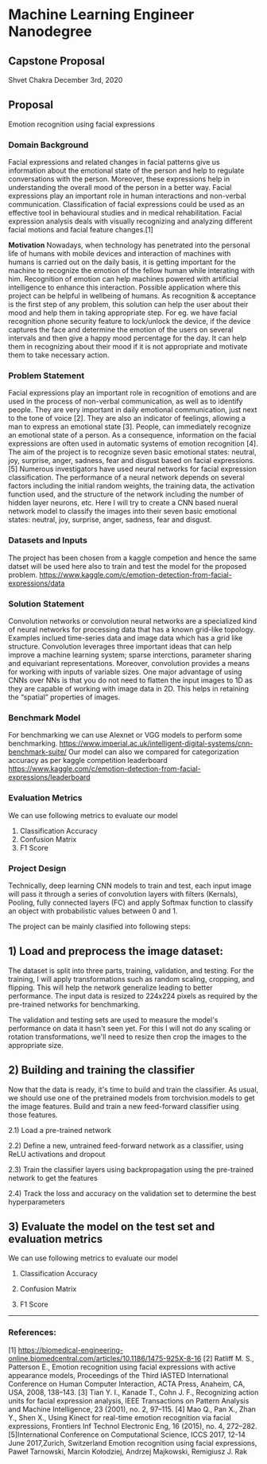 # Machine Learning Engineer Nanodegree
## Capstone Proposal
Shvet Chakra
December 3rd, 2020

## Proposal
Emotion recognition using facial expressions
### Domain Background
Facial expressions and related changes in facial patterns give us information about the emotional state of the person and help to regulate conversations with the person. Moreover, these expressions help in understanding the overall mood of the person in a better way. Facial expressions play an important role in human interactions and non-verbal communication. Classification of facial expressions could be used as an effective tool in behavioural studies and in medical rehabilitation. Facial expression analysis deals with visually recognizing and analyzing different facial motions and facial feature changes.[1]

**Motivation**
Nowadays, when technology has penetrated into the personal life of humans with mobile devices and interaction of machines with humans is carried out on the daily basis, it is getting important for the machine to recognize the emotion of the fellow human while interating with him. Recognition of emotion can help machines powered with artificial intelligence to enhance this interaction.
Possible application where this project can be helpful in wellbeing of humans. As recognition & acceptance is the first step of any problem, this solution can help the user about their mood and help them in taking appropriate step. For eg. we have facial recognition phone security feature to lock/unlock the device, if the device captures the face and determine the emotion of the users on several intervals and then give a happy mood percentage for the day. It can help them in recognizing about their mood if it is not appropriate and motivate them to take necessary action.

### Problem Statement

Facial expressions play an important role in recognition of emotions and are used in the process of non-verbal communication, as well as to identify people. They are very important in daily emotional communication, just next to the tone of voice [2]. They are also an indicator of feelings, allowing a man to express an emotional state [3]. People, can immediately recognize an emotional state of a person. As a consequence, information on the facial expressions are often used in automatic systems
of emotion recognition [4]. The aim of the project is to recognize seven basic emotional states: neutral, joy, surprise, anger, sadness, fear and disgust based on facial expressions.[5]
Numerous investigators have used neural networks for facial expression classification. The performance of a neural network depends on several factors including the initial random weights, the training data, the activation function used, and the structure of the network including the number of hidden layer neurons, etc. Here I will try to create a CNN based nueral network model to classify the images into their seven basic emotional states: neutral, joy, surprise, anger, sadness, fear and disgust.

### Datasets and Inputs
The project has been chosen from a kaggle competion and hence the same datset will be used here also to train and test the model for the proposed problem. https://www.kaggle.com/c/emotion-detection-from-facial-expressions/data

### Solution Statement
Convolution networks or convolution neural networks are a specialized kind of neural networks for processing data that has a known grid-like topology. Examples inclued time-series data and image data which has a grid like structure. Convolution leverages three important ideas that can help  improve a machine learning system; sparse interctions, parameter sharing and equivariant representations. Moreover, convolution provides a means for working with inputs of variable sizes.
One major advantage of using CNNs over NNs is that you do not need to flatten the input images to 1D as they are capable of working with image data in 2D. This helps in retaining the “spatial” properties of images.

### Benchmark Model
For benchmarking we can use Alexnet or VGG models to perform some benchmarking.
https://www.imperial.ac.uk/intelligent-digital-systems/cnn-benchmark-suite/
Our model can also we compared for categorization accuracy as per kaggle competition leaderboard
https://www.kaggle.com/c/emotion-detection-from-facial-expressions/leaderboard

### Evaluation Metrics
We can use following metrics to evaluate our model
1) Classification Accuracy
2) Confusion Matrix
3) F1 Score

### Project Design
Technically, deep learning CNN models to train and test, each input image will pass it through a series of convolution layers with filters (Kernals), Pooling, fully connected layers (FC) and apply Softmax function to classify an object with probabilistic values between 0 and 1.

The project can be mainly clasified into following steps:

## 1) Load and preprocess the image dataset:

The dataset is split into three parts, training, validation, and testing. For the training, I will apply transformations such as random scaling, cropping, and flipping. This will help the network generalize leading to better performance. The input data is resized to 224x224 pixels as required by the pre-trained networks for benchmarking.

The validation and testing sets are used to measure the model's performance on data it hasn't seen yet. For this I will not do any scaling or rotation transformations, we'll need to resize then crop the images to the appropriate size.

## 2) Building and training the classifier

Now that the data is ready, it's time to build and train the classifier. As usual, we should use one of the pretrained models from torchvision.models to get the image features. Build and train a new feed-forward classifier using those features.

2.1) Load a pre-trained network

2.2) Define a new, untrained feed-forward network as a classifier, using ReLU activations and dropout

2.3) Train the classifier layers using backpropagation using the pre-trained network to get the features

2.4) Track the loss and accuracy on the validation set to determine the best hyperparameters

## 3) Evaluate the model on the test set and evaluation metrics

We can use following metrics to evaluate our model
1) Classification Accuracy

2) Confusion Matrix

3) F1 Score

-----------

### References:
[1] https://biomedical-engineering-online.biomedcentral.com/articles/10.1186/1475-925X-8-16
[2] Ratliff M. S., Patterson E., Emotion recognition using facial expressions with active appearance
models, Proceedings of the Third IASTED International Conference on Human Computer
Interaction, ACTA Press, Anaheim, CA, USA, 2008, 138–143.
[3] Tian Y. I., Kanade T., Cohn J. F., Recognizing action units for facial expression analysis, IEEE
Transactions on Pattern Analysis and Machine Intelligence, 23 (2001), no. 2, 97–115.
[4] Mao Q., Pan X., Zhan Y., Shen X., Using Kinect for real-time emotion recognition via facial
expressions, Frontiers Inf Technol Electronic Eng, 16 (2015), no. 4, 272–282.
[5]International Conference on Computational Science, ICCS 2017, 12-14 June 2017,Zurich, Switzerland
Emotion recognition using facial expressions, Paweł Tarnowski, Marcin Kołodziej, Andrzej Majkowski, Remigiusz J. Rak
